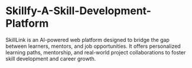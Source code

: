 # Skillfy-A-Skill-Development-Platform
SkillLink is an AI-powered web platform designed to bridge the gap between learners, mentors, and job opportunities. It offers personalized learning paths, mentorship, and real-world project collaborations to foster skill development and career growth.
